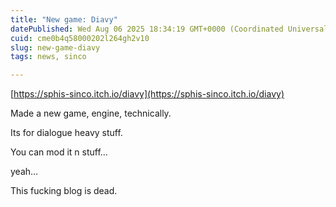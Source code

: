 ```yaml
---
title: "New game: Diavy"
datePublished: Wed Aug 06 2025 18:34:19 GMT+0000 (Coordinated Universal Time)
cuid: cme0b4q58000202l264gh2v10
slug: new-game-diavy
tags: news, sinco

---
```


[https://sphis-sinco.itch.io/diavy](https://sphis-sinco.itch.io/diavy)

Made a new game, engine, technically.

Its for dialogue heavy stuff.

You can mod it n stuff…

yeah…

This fucking blog is dead.